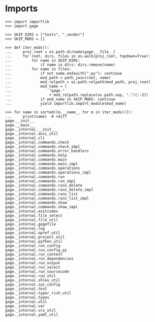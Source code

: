 # Imports

    >>> import importlib
    >>> import gage

    >>> SKIP_DIRS = ["tests", "_vendor"]
    >>> SKIP_MODS = []

    >>> def iter_mods():
    ...     proj_root = os.path.dirname(gage.__file__)
    ...     for root, dirs, files in os.walk(proj_root, topdown=True):
    ...         for name in SKIP_DIRS:
    ...             if name in dirs: dirs.remove(name)
    ...         for name in files:
    ...             if not name.endswith(".py"): continue
    ...             mod_path = path_join(root, name)
    ...             mod_relpath = os.path.relpath(mod_path, proj_root)
    ...             mod_name = (
    ...                 "gage."
    ...                 + mod_relpath.replace(os.path.sep, ".")[:-3])
    ...             if mod_name in SKIP_MODS: continue
    ...             yield importlib.import_module(mod_name)

    >>> for name in sorted([m.__name__ for m in iter_mods()]):
    ...     print(name)  # +diff
    gage.__init__
    gage.__main__
    gage._internal.__init__
    gage._internal.ansi_util
    gage._internal.cli
    gage._internal.commands.check
    gage._internal.commands.check_impl
    gage._internal.commands.error_handlers
    gage._internal.commands.help
    gage._internal.commands.main
    gage._internal.commands.main_impl
    gage._internal.commands.operations
    gage._internal.commands.operations_impl
    gage._internal.commands.run
    gage._internal.commands.run_impl
    gage._internal.commands.runs_delete
    gage._internal.commands.runs_delete_impl
    gage._internal.commands.runs_list
    gage._internal.commands.runs_list_impl
    gage._internal.commands.show
    gage._internal.commands.show_impl
    gage._internal.exitcodes
    gage._internal.file_select
    gage._internal.file_util
    gage._internal.gagefile
    gage._internal.log
    gage._internal.opref_util
    gage._internal.project_util
    gage._internal.python_util
    gage._internal.run_config
    gage._internal.run_config_py
    gage._internal.run_context
    gage._internal.run_dependencies
    gage._internal.run_output
    gage._internal.run_select
    gage._internal.run_sourcecode
    gage._internal.run_util
    gage._internal.shlex_util
    gage._internal.sys_config
    gage._internal.test
    gage._internal.typer_rich_util
    gage._internal.types
    gage._internal.util
    gage._internal.var
    gage._internal.vcs_util
    gage._internal.yaml_util
